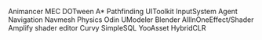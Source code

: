 Animancer
MEC
DOTween
A* Pathfinding
UIToolkit
InputSystem
Agent Navigation
Navmesh
Physics
Odin
UModeler
Blender
AllInOneEffect/Shader
Amplify shader editor
Curvy
SimpleSQL
YooAsset
HybridCLR